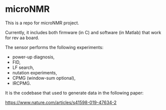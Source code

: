 # microNMR

This is a repo for microNMR project. 

Currently, it includes both firmware (in C) and software (in Matlab) that work for rev aa board.

The sensor performs the following experiments:

- power-up diagnosis,
- FID,
- LF search,
- nutation experiments,
- CPMG (window-sum optional),
- IRCPMG.

It is the codebase that used to generate data in the following paper:

https://www.nature.com/articles/s41598-019-47634-2
